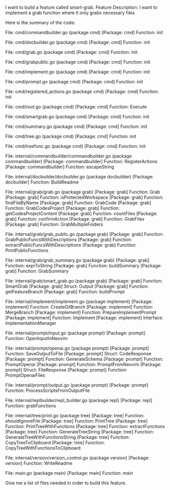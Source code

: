 I want to build a feature called smart-grab.
Feature Description:
I want to implement a grab function where it only grabs necessary files

Here is the summary of the code:

File: cmd/commandbuilder.go (package cmd)
  [Package: cmd] Function: init

File: cmd/docbuilder.go (package cmd)
  [Package: cmd] Function: init

File: cmd/grab.go (package cmd)
  [Package: cmd] Function: init

File: cmd/grabpublic.go (package cmd)
  [Package: cmd] Function: init

File: cmd/implement.go (package cmd)
  [Package: cmd] Function: init

File: cmd/prompt.go (package cmd)
  [Package: cmd] Function: init

File: cmd/registered_actions.go (package cmd)
  [Package: cmd] Function: init

File: cmd/root.go (package cmd)
  [Package: cmd] Function: Execute

File: cmd/smartgrab.go (package cmd)
  [Package: cmd] Function: init

File: cmd/summary.go (package cmd)
  [Package: cmd] Function: init

File: cmd/tree.go (package cmd)
  [Package: cmd] Function: init

File: cmd/treefunc.go (package cmd)
  [Package: cmd] Function: init

File: internal/commandbuilder/commandbuilder.go (package commandbuilder)
  [Package: commandbuilder] Function: RegisterActions
  [Package: commandbuilder] Function: escapeString

File: internal/docbuilder/docbuilder.go (package docbuilder)
  [Package: docbuilder] Function: BuildReadme

File: internal/grab/grab.go (package grab)
  [Package: grab] Function: Grab
  [Package: grab] Function: isProtectedWorkspace
  [Package: grab] Function: findFileByName
  [Package: grab] Function: GrabCode
  [Package: grab] Function: GrabCodesProject
  [Package: grab] Function: getCodesProjectContent
  [Package: grab] Function: countFiles
  [Package: grab] Function: confirmAction
  [Package: grab] Function: GrabFiles
  [Package: grab] Function: GrabMultipleFolders

File: internal/grab/grab_public.go (package grab)
  [Package: grab] Function: GrabPublicFuncsWithDescriptions
  [Package: grab] Function: extractPublicFuncsWithDescriptions
  [Package: grab] Function: PrintPublicFunctions

File: internal/grab/grab_summary.go (package grab)
  [Package: grab] Function: exprToString
  [Package: grab] Function: buildSummary
  [Package: grab] Function: GrabSummary

File: internal/grab/smart_grab.go (package grab)
  [Package: grab] Function: SmartGrab
  [Package: grab] Struct: Output
  [Package: grab] Function: getFeatureBranch
  [Package: grab] Function: buildPrompt

File: internal/implement/implement.go (package implement)
  [Package: implement] Function: CreateGitBranch
  [Package: implement] Function: MergeBranch
  [Package: implement] Function: PrepareImplementPrompt
  [Package: implement] Function: Implement
  [Package: implement] Interface: ImplementationManager

File: internal/prompt/input.go (package prompt)
  [Package: prompt] Function: OpenInputInNeovim

File: internal/prompt/openai.go (package prompt)
  [Package: prompt] Function: SaveOutputToFile
  [Package: prompt] Struct: CodeResponse
  [Package: prompt] Function: GenerateSchema
  [Package: prompt] Function: PromptOpenai
  [Package: prompt] Function: PromptFromNeovim
  [Package: prompt] Struct: FileResponse
  [Package: prompt] Function: PromptOpenaiFiles

File: internal/prompt/output.go (package prompt)
  [Package: prompt] Function: ProcessScriptsFromOutputFile

File: internal/replbuilder/repl_builder.go (package repl)
  [Package: repl] Function: grabFunctions

File: internal/tree/print.go (package tree)
  [Package: tree] Function: shouldIgnoreFile
  [Package: tree] Function: PrintTree
  [Package: tree] Function: PrintTreeWithFunctions
  [Package: tree] Function: extractFunctions
  [Package: tree] Function: GenerateTreeString
  [Package: tree] Function: GenerateTreeWithFunctionsString
  [Package: tree] Function: CopyTreeToClipboard
  [Package: tree] Function: CopyTreeWithFunctionsToClipboard

File: internal/version/version_control.go (package version)
  [Package: version] Function: WriteReadme

File: main.go (package main)
  [Package: main] Function: main


Give me a list of files needed in order to build this feature.